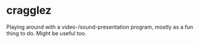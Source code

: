 # cragglez
Playing around with a video-/sound-presentation program, mostly as a fun thing to do. Might be useful too.
